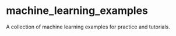 machine_learning_examples
=========================

A collection of machine learning examples for practice and tutorials.